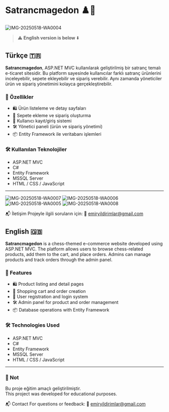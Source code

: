 # Satrancmagedon ♟️🛒

![IMG-20250518-WA0004](https://github.com/user-attachments/assets/3d237b1b-8667-4d29-89ef-b2a96e31bc96)


> ⚠️ **English version is below** ⬇️  

## Türkçe 🇹🇷

**Satrancmagedon**, ASP.NET MVC kullanılarak geliştirilmiş bir satranç temalı e-ticaret sitesidir. Bu platform sayesinde kullanıcılar farklı satranç ürünlerini inceleyebilir, sepete ekleyebilir ve sipariş verebilir. Aynı zamanda yöneticiler ürün ve sipariş yönetimini kolayca gerçekleştirebilir.

### 🚀 Özellikler
- 🛍️ Ürün listeleme ve detay sayfaları
- 🧺 Sepete ekleme ve sipariş oluşturma
- 👤 Kullanıcı kayıt/giriş sistemi
- 🛠️ Yönetici paneli (ürün ve sipariş yönetimi)
- 📦 Entity Framework ile veritabanı işlemleri

### 🛠️ Kullanılan Teknolojiler
- ASP.NET MVC
- C#
- Entity Framework
- MSSQL Server
- HTML / CSS / JavaScript

---

![IMG-20250518-WA0007](https://github.com/user-attachments/assets/227ef0c3-cbe4-43b1-a6ec-d503bdf98974)
![IMG-20250518-WA0006](https://github.com/user-attachments/assets/757d8a00-4cf0-483e-96d4-e173dc5e6fb2)
![IMG-20250518-WA0005](https://github.com/user-attachments/assets/e5f8a909-162d-46c3-97a0-68137afed90d)
![IMG-20250518-WA0008](https://github.com/user-attachments/assets/d601745c-5237-4215-9b57-09d04c2f7838)


📬 İletişim
Projeyle ilgili soruların için:
📧 emiryildirimlar@gmail.com

## English 🇬🇧

**Satrancmagedon** is a chess-themed e-commerce website developed using ASP.NET MVC. The platform allows users to browse chess-related products, add them to the cart, and place orders. Admins can manage products and track orders through the admin panel.

### 🚀 Features
- 🛍️ Product listing and detail pages
- 🧺 Shopping cart and order creation
- 👤 User registration and login system
- 🛠️ Admin panel for product and order management
- 📦 Database operations with Entity Framework

### 🛠️ Technologies Used
- ASP.NET MVC
- C#
- Entity Framework
- MSSQL Server
- HTML / CSS / JavaScript

---

### 📌 Not
Bu proje eğitim amaçlı geliştirilmiştir.  
This project was developed for educational purposes.


📬 Contact
For questions or feedback:
📧 emiryildirimlar@gmail.com
